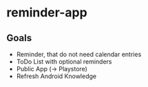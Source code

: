 # reminder-app

## Goals
- Reminder, that do not need calendar entries
- ToDo List with optional reminders
- Public App (-> Playstore)
- Refresh Android Knowledge
